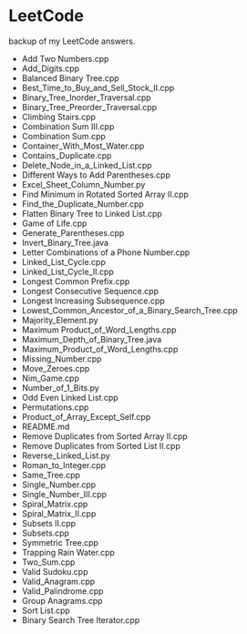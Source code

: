 # LeetCode
backup of my LeetCode answers.

- Add Two Numbers.cpp
- Add_Digits.cpp
- Balanced Binary Tree.cpp
- Best_Time_to_Buy_and_Sell_Stock_II.cpp
- Binary_Tree_Inorder_Traversal.cpp
- Binary_Tree_Preorder_Traversal.cpp
- Climbing Stairs.cpp
- Combination Sum III.cpp
- Combination Sum.cpp
- Container_With_Most_Water.cpp
- Contains_Duplicate.cpp
- Delete_Node_in_a_Linked_List.cpp
- Different Ways to Add Parentheses.cpp
- Excel_Sheet_Column_Number.py
- Find Minimum in Rotated Sorted Array II.cpp
- Find_the_Duplicate_Number.cpp
- Flatten Binary Tree to Linked List.cpp
- Game of Life.cpp
- Generate_Parentheses.cpp
- Invert_Binary_Tree.java
- Letter Combinations of a Phone Number.cpp
- Linked_List_Cycle.cpp
- Linked_List_Cycle_II.cpp
- Longest Common Prefix.cpp
- Longest Consecutive Sequence.cpp
- Longest Increasing Subsequence.cpp
- Lowest_Common_Ancestor_of_a_Binary_Search_Tree.cpp
- Majority_Element.py
- Maximum Product_of_Word_Lengths.cpp
- Maximum_Depth_of_Binary_Tree.java
- Maximum_Product_of_Word_Lengths.cpp
- Missing_Number.cpp
- Move_Zeroes.cpp
- Nim_Game.cpp
- Number_of_1_Bits.py
- Odd Even Linked List.cpp
- Permutations.cpp
- Product_of_Array_Except_Self.cpp
- README.md
- Remove Duplicates from Sorted Array II.cpp
- Remove Duplicates from Sorted List II.cpp
- Reverse_Linked_List.py
- Roman_to_Integer.cpp
- Same_Tree.cpp
- Single_Number.cpp
- Single_Number_III.cpp
- Spiral_Matrix.cpp
- Spiral_Matrix_II.cpp
- Subsets II.cpp
- Subsets.cpp
- Symmetric Tree.cpp
- Trapping Rain Water.cpp
- Two_Sum.cpp
- Valid Sudoku.cpp
- Valid_Anagram.cpp
- Valid_Palindrome.cpp
- Group Anagrams.cpp
- Sort List.cpp
- Binary Search Tree Iterator.cpp
